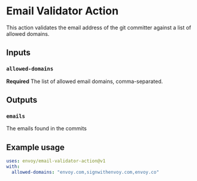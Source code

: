 # Email Validator Action

This action validates the email address of the git committer against a list of allowed
domains.

## Inputs

### `allowed-domains`

**Required** The list of allowed email domains, comma-separated.

## Outputs

### `emails`

The emails found in the commits

## Example usage

```yaml
uses: envoy/email-validator-action@v1
with:
  allowed-domains: "envoy.com,signwithenvoy.com,envoy.co"
```
